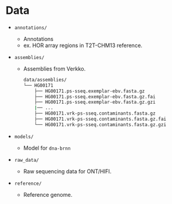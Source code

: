 # Data

* `annotations/`
    * Annotations
    * ex. HOR array regions in T2T-CHM13 reference.
* `assemblies/`
    * Assemblies from Verkko.

        ```bash
        data/assemblies/
        └── HG00171
            ├── HG00171.ps-sseq.exemplar-ebv.fasta.gz
            ├── HG00171.ps-sseq.exemplar-ebv.fasta.gz.fai
            ├── HG00171.ps-sseq.exemplar-ebv.fasta.gz.gzi
            |── ...
            ├── HG00171.vrk-ps-sseq.contaminants.fasta.gz
            ├── HG00171.vrk-ps-sseq.contaminants.fasta.gz.fai
            └── HG00171.vrk-ps-sseq.contaminants.fasta.gz.gzi
        ```

* `models/`
    * Model for `dna-brnn`
* `raw_data/`
    * Raw sequencing data for ONT/HIFI.
* `reference/`
    * Reference genome.
